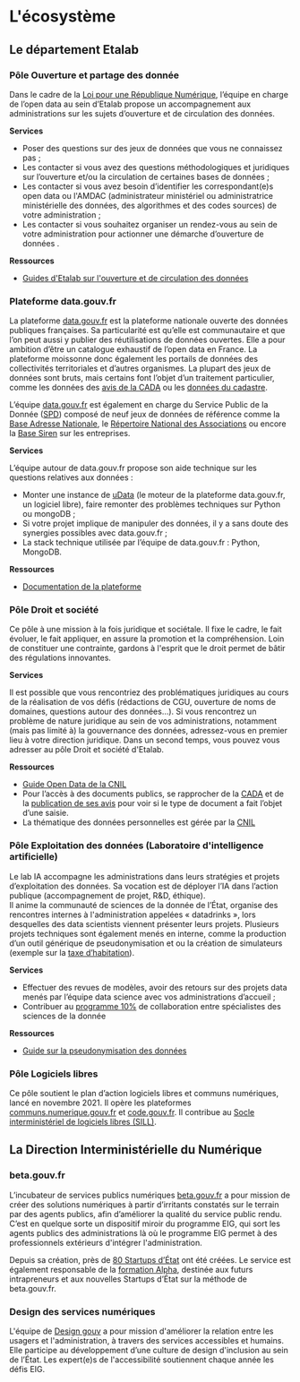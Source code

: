 # L'écosystème

## Le département Etalab

### Pôle Ouverture et partage des donnée
Dans le cadre de la [Loi pour une République Numérique](https://www.legifrance.gouv.fr/affichTexte.do?cidTexte=JORFTEXT000033202746&categorieLien=id), l’équipe en charge de l’open data au sein d’Etalab propose un accompagnement aux administrations sur les sujets d’ouverture et de circulation des données. 

**Services**

-	Poser des questions sur des jeux de données que vous ne connaissez pas ;
-	Les contacter si vous avez des questions méthodologiques et juridiques sur l’ouverture et/ou la circulation de certaines bases de données ;
-	Les contacter si vous avez besoin d’identifier les correspondant(e)s open data ou l'AMDAC (administrateur ministériel ou administratrice ministérielle des données, des algorithmes et des codes sources) de votre administration ;
-	Les contacter si vous souhaitez organiser un rendez-vous au sein de votre administration pour actionner une démarche d’ouverture de données .

**Ressources** 

-	[Guides d'Etalab sur l'ouverture et de circulation des données](https://guides.etalab.gouv.fr/accueil.html)

### Plateforme data.gouv.fr
La plateforme [data.gouv.fr](https://www.data.gouv.fr/) est la plateforme nationale ouverte des données publiques françaises. Sa particularité est qu’elle est communautaire et que l’on peut aussi y publier des réutilisations de données ouvertes. Elle a pour ambition d’être un catalogue exhaustif de l’open data en France. La plateforme moissonne donc également les portails de données des collectivités territoriales et d’autres organismes.  La plupart des jeux de données sont bruts, mais certains font l’objet d’un traitement particulier, comme les données des [avis de la CADA](https://cada.data.gouv.fr/) ou les [données du cadastre](https://cadastre.data.gouv.fr/).   

L’équipe [data.gouv.fr](https://www.data.gouv.fr/) est également en charge du Service Public de la Donnée ([SPD](https://www.data.gouv.fr/fr/reference)) composé de neuf jeux de données de référence comme la [Base Adresse Nationale](https://adresse.data.gouv.fr/), le [Répertoire National des Associations](https://www.data.gouv.fr/fr/datasets/repertoire-national-des-associations/) ou encore la [Base Siren](https://www.data.gouv.fr/fr/datasets/base-sirene-des-entreprises-et-de-leurs-etablissements-siren-siret-fin-le-30-avril-2019/) sur les entreprises.

**Services**

L’équipe autour de data.gouv.fr propose son aide technique sur les questions relatives aux données :
-	Monter une instance de [uData](https://github.com/opendatateam/udata) (le moteur de la plateforme data.gouv.fr, un logiciel libre), faire remonter des problèmes techniques sur Python ou mongoDB ;
-	Si votre projet implique de manipuler des données, il y a sans doute des synergies possibles avec data.gouv.fr ; 
-	La stack technique utilisée par l’équipe de data.gouv.fr : Python, MongoDB.

**Ressources** 

-	[Documentation de la plateforme](https://doc.data.gouv.fr/)

### Pôle Droit et société

Ce pôle à une mission à la fois juridique et sociétale. Il fixe le cadre, le fait évoluer, le fait appliquer, en assure la promotion et la compréhension. Loin de constituer une contrainte, gardons à l'esprit que le droit permet de bâtir des régulations innovantes.

**Services**

Il est possible que vous rencontriez des problématiques juridiques au cours de la réalisation de vos défis (rédactions de CGU, ouverture de noms de domaines, questions autour des données…). Si vous rencontrez un problème de nature juridique au sein de vos administrations, notamment (mais pas limité à) la gouvernance des données, adressez-vous en premier lieu à votre direction juridique. Dans un second temps, vous pouvez vous adresser au pôle Droit et société d'Etalab. 

**Ressources**

-	[Guide Open Data de la CNIL ](https://www.cnil.fr/sites/default/files/atoms/files/guide_open_data.pdf)
-	Pour l’accès à des documents publics, se rapprocher de la [CADA](https://www.cada.fr/) et de la [publication de ses avis](https://cada.data.gouv.fr/) pour voir si le type de document a fait l’objet d’une saisie. 
-	La thématique des données personnelles est gérée par la [CNIL](https://www.cnil.fr/) 

### Pôle Exploitation des données (Laboratoire d'intelligence artificielle)

Le lab IA accompagne les administrations dans leurs stratégies et projets d’exploitation des données. Sa vocation est de déployer l’IA dans l’action publique (accompagnement de projet, R&D, éthique).   
Il anime la communauté de sciences de la donnée de l’État, organise des rencontres internes à l'administration appelées « datadrinks », lors desquelles des data scientists viennent présenter leurs projets. Plusieurs projets techniques sont également menés en interne, comme la production d’un outil générique de pseudonymisation et ou la création de simulateurs (exemple sur la [taxe d’habitation](https://www.etalab.gouv.fr/temoignage-peut-on-recoder-la-loi-lexemple-de-la-taxe-dhabitation)). 

**Services**

-	Effectuer des revues de modèles, avoir des retours sur des projets data menés par l’équipe data science avec vos administrations d’accueil ;
-	Contribuer au [programme 10%](https://www.10pourcent.etalab.gouv.fr/) de collaboration entre spécialistes des sciences de la donnée

**Ressources** 

-	[Guide sur la pseudonymisation des données](https://guides.etalab.gouv.fr/pseudonymisation/#a-quoi-sert-ce-guide)

### Pôle Logiciels libres
Ce pôle soutient le plan d’action logiciels libres et communs numériques, lancé en novembre 2021. Il opère les plateformes [communs.numerique.gouv.fr](https://communs.numerique.gouv.fr/) et [code.gouv.fr](https://code.gouv.fr/). Il contribue au [Socle interministériel de logiciels libres (SILL)](https://sill.etalab.gouv.fr/software).

## La Direction Interministérielle du Numérique

### beta.gouv.fr
L’incubateur de services publics numériques [beta.gouv.fr](https://beta.gouv.fr/) a pour mission de créer des solutions numériques à partir d’irritants constatés sur le terrain par des agents publics, afin d’améliorer la qualité du service public rendu. C’est en quelque sorte un dispositif miroir du programme EIG, qui sort les agents publics des administrations là où le programme EIG permet à des professionnels extérieurs d'intégrer l'administration.

Depuis sa création, près de [80 Startups d’État](https://beta.gouv.fr/startups/) ont été créées. Le service est également responsable de la [formation Alpha](https://beta.gouv.fr/alpha/), destinée aux futurs intrapreneurs et aux nouvelles Startups d’État sur la méthode de beta.gouv.fr.

### Design des services numériques 
L'équipe de [Design gouv](https://design.numerique.gouv.fr/) a pour mission d'améliorer la relation entre les usagers et l'administration, à travers des services accessibles et humains. Elle participe au développement d’une culture de design d'inclusion au sein de l’État. Les expert(e)s de l'accessibilité soutiennent chaque année les défis EIG.